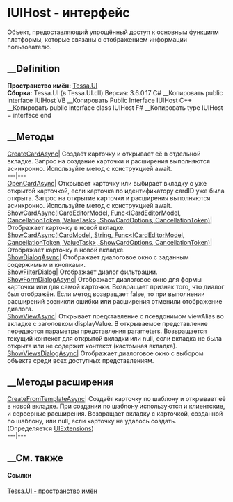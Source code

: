 # IUIHost - интерфейс
Объект, предоставляющий упрощённый доступ к основным функциям платформы,
которые связаны с отображением информации пользователю.
## __Definition
 **Пространство имён:** [Tessa.UI](N_Tessa_UI.htm)  
 **Сборка:** Tessa.UI (в Tessa.UI.dll) Версия: 3.6.0.17
C# __Копировать
     public interface IUIHost
VB __Копировать
     Public Interface IUIHost
C++ __Копировать
     public interface class IUIHost
F# __Копировать
     type IUIHost = interface end
##  __Методы
[CreateCardAsync](M_Tessa_UI_IUIHost_CreateCardAsync.htm)|  Создаёт карточку и
открывает её в отдельной вкладке. Запрос на создание карточки и расширения
выполняются асинхронно. Используйте метод с конструкцией await.  
---|---  
[OpenCardAsync](M_Tessa_UI_IUIHost_OpenCardAsync.htm)|  Открывает карточку или
выбирает вкладку с уже открытой карточкой, если карточка по идентификатору
cardID уже была открыта. Запрос на открытие карточки и расширения выполняются
асинхронно. Используйте метод с конструкцией await.  
[ShowCardAsync(ICardEditorModel, Func<ICardEditorModel, CancellationToken,
ValueTask<Boolean>>, ShowCardOptions,
CancellationToken)](M_Tessa_UI_IUIHost_ShowCardAsync.htm)| Отображает карточку
в новой вкладке.  
[ShowCardAsync(ICardModel, String, Func<ICardEditorModel, CancellationToken,
ValueTask<Boolean>>, ShowCardOptions,
CancellationToken)](M_Tessa_UI_IUIHost_ShowCardAsync_1.htm)| Отображает
карточку в новой вкладке.  
[ShowDialogAsync](M_Tessa_UI_IUIHost_ShowDialogAsync.htm)| Отображает
диалоговое окно с заданным содержимым и кнопками.  
[ShowFilterDialog](M_Tessa_UI_IUIHost_ShowFilterDialog.htm)| Отображает диалог
фильтрации.  
[ShowFormDialogAsync](M_Tessa_UI_IUIHost_ShowFormDialogAsync.htm)|  Отображает
диалоговое окно для формы карточки или для самой карточки. Возвращает признак
того, что диалог был отображён. Если метод возвращает false, то при выполнении
расширений возникли ошибки или расширения отменили отображение диалога.  
[ShowViewAsync](M_Tessa_UI_IUIHost_ShowViewAsync.htm)|  Открывает
представление с псевдонимом viewAlias во вкладке с заголовком displayValue. В
открываемое представление передаются параметры представления parameters.
Возвращается текущий контекст для открытой вкладки или null, если вкладка не
была открыта или не содержит контекст (кастомная вкладка).  
[ShowViewsDialogAsync](M_Tessa_UI_IUIHost_ShowViewsDialogAsync.htm)|
Отображает диалоговое окно с выбором объекта среди всех доступных
представлениям.  
##  __Методы расширения
[CreateFromTemplateAsync](M_Tessa_UI_UIExtensions_CreateFromTemplateAsync_1.htm)|
Создаёт карточку по шаблону и открывает её в новой вкладке. При создании по
шаблону используются и клиентские, и серверные расширения. Возвращает вкладку
с карточкой, созданной по шаблону, или null, если карточку не удалось создать.  
(Определяется [UIExtensions](T_Tessa_UI_UIExtensions.htm))  
---|---  
##  __См. также
#### Ссылки
[Tessa.UI - пространство имён](N_Tessa_UI.htm)

